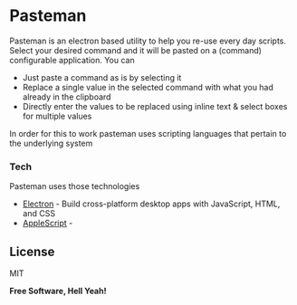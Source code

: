 # Pasteman

Pasteman is an electron based utility to help you re-use every day scripts. Select your desired command and it will be pasted on a (command) configurable application. You can

  - Just paste a command as is by selecting it
  - Replace a single value in the selected command with what you had already in the clipboard
  - Directly enter the values to be replaced using inline text & select boxes for multiple values

In order for this to work pasteman uses scripting languages that pertain to the underlying system

### Tech

Pasteman uses those technologies

* [Electron] - Build cross-platform desktop apps with JavaScript, HTML, and CSS
* [AppleScript] - 

License
----

MIT


**Free Software, Hell Yeah!**

   [Electron]: <https://www.electronjs.org/>
   [AppleScript]: <https://developer.apple.com/library/archive/documentation/AppleScript/Conceptual/AppleScriptLangGuide/introduction/ASLR_intro.html>